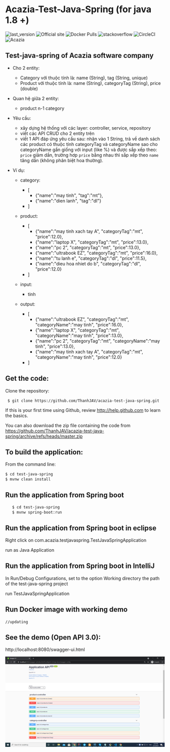 # Acazia-Test-Java-Spring (for java 1.8 +)

![last_version](https://img.shields.io/badge/last_version-v2.17.0-blue.svg?style=flat)
![Official site](https://img.shields.io/website-up-down-green-red/https/shields.io.svg?label=official%20site)
![Docker Pulls](https://img.shields.io/docker/pulls/shopizerecomm/shopizer.svg)
![stackoverflow](https://img.shields.io/badge/shopizer-stackoverflow-orange.svg?style=flat)
![CircleCI](https://circleci.com/gh/shopizer-ecommerce/shopizer.svg?style=svg)
![Acazia](https://acaziasoft.com/assets/images/logo-acazia.svg)

## Test-java-spring of Acazia software company

- Cho 2 entity:

  - Category với thuộc tính là: name (String), tag (String, unique)
  - Product với thuộc tính là: name (String), categoryTag (String), price (double)

- Quan hệ giữa 2 entity:

  - product n-1 category

- Yêu cầu:

  - xây dựng hệ thống với các layer: controller, service, repository
  - viết các API CRUD cho 2 entity trên
  - viết 1 API đáp ứng yêu cầu sau:
    nhận vào 1 String, trả về danh sách các product có thuộc tính categoryTag và categoryName sao cho categoryName gần giống với input (like %) và được sắp xếp theo: `price` giảm dần, trường hơp `price` bằng nhau thì sắp xếp theo `name` tăng dần (không phân biệt hoa thường).

- Ví dụ:

  - category:

    - [
      - {"name":"may tinh", "tag":"mt"},
      - {"name":"dien lanh", "tag":"dl"}
    - ]

  - product:

    - [
      - {"name":"may tinh xach tay A", "categoryTag":"mt", "price":12.0},
      - {"name":"laptop X", "categoryTag":"mt", "price":13.0},
      - {"name":"pc 2", "categoryTag":"mt", "price":13.0},
      - {"name":"ultrabook EZ", "categoryTag":"mt", "price":16.0},
      - {"name":"tu lanh e", "categoryTag":"dl", "price":11.5},
      - {"name":"dieu hoa nhiet do b", "categoryTag":"dl", "price":12.0}
    - ]

  - input:

    - tinh

  - output:
    - [
      - {"name":"ultrabook EZ", "categoryTag":"mt", "categoryName":"may tinh", "price":16.0},
      - {"name":"laptop X", "categoryTag":"mt", "categoryName":"may tinh", "price":13.0},
      - {"name":"pc 2", "categoryTag":"mt", "categoryName":"may tinh", "price":13.0},
      - {"name":"may tinh xach tay A", "categoryTag":"mt", "categoryName":"may tinh", "price":12.0}
    - ]

## Get the code:

Clone the repository:

     $ git clone https://github.com/ThanhJAV/acazia-test-java-spring.git

If this is your first time using Github, review http://help.github.com to learn the basics.

You can also download the zip file containing the code from https://github.com/ThanhJAV/acazia-test-java-spring/archive/refs/heads/master.zip

## To build the application:

From the command line:

    $ cd test-java-spring
    $ mvnw clean install

## Run the application from Spring boot

       $ cd test-java-spring
       $ mvnw spring-boot:run

## Run the application from Spring boot in eclipse

Right click on com.acazia.testjavaspring.TestJavaSpringApplication

run as Java Application

## Run the application from Spring boot in IntelliJ

In Run/Debug Configurations, set to the option Working directory the path of the test-java-spring project

run TestJavaSpringApplication

## Run Docker image with working demo

    //updating

## See the demo (Open API 3.0):

http://localhost:8080/swagger-ui.html

![alt text](documents/screen.png)
